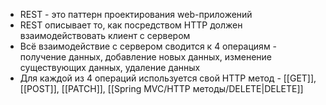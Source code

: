 * REST - это паттерн проектирования web-приложений
* REST описывает то, как посредством HTTP должен взаимодействовать клиент с сервером
* Всё взаимодействие с сервером сводится к 4 операциям - получение данных, добавление новых данных, изменение существующих данных, удаление данных
* Для каждой из 4 операций используется свой HTTP метод - [[GET]], [[POST]], [[PATCH]], [[Spring MVC/HTTP методы/DELETE|DELETE]] 